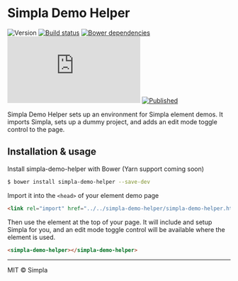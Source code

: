 # Simpla Demo Helper
![Version][bower-badge] [![Build status][travis-badge]][travis-url] [![Bower dependencies][bowerdeps-badge]][bowerdeps-url] ![Size][size-badge] [![Published][webcomponents-badge]][webcomponents-url]

Simpla Demo Helper sets up an environment for Simpla element demos. It imports Simpla, sets up a dummy project, and adds an edit mode toggle control to the page.

## Installation & usage

Install simpla-demo-helper with Bower (Yarn support coming soon)

```sh
$ bower install simpla-demo-helper --save-dev
```

Import it into the `<head>` of your element demo page

```html
<link rel="import" href="../../simpla-demo-helper/simpla-demo-helper.html">
```

Then use the element at the top of your page. It will include and setup Simpla for you, and an edit mode toggle control will be available where the element is used.

```html
<simpla-demo-helper></simpla-demo-helper>
```

***

MIT © Simpla

[bower-badge]: https://img.shields.io/bower/v/simpla-demo-helper.svg
[bowerlicense-badge]: https://img.shields.io/bower/l/simpla-demo-helper.svg
[travis-badge]: https://img.shields.io/travis/SimplaElements/simpla-demo-helper.svg
[travis-url]: https://travis-ci.org/SimplaElements/simpla-demo-helper
[bowerdeps-badge]: https://img.shields.io/gemnasium/SimplaElements/simpla-demo-helper.svg
[bowerdeps-url]: https://gemnasium.com/bower/simpla-demo-helper
[size-badge]: https://badges.herokuapp.com/size/github/SimplaElements/simpla-demo-helper/master/simpla-demo-helper.html?gzip=true
[webcomponents-badge]: https://img.shields.io/badge/webcomponents.org-published-blue.svg
[webcomponents-url]: https://www.webcomponents.org/element/SimplaElements/simpla-demo-helper.svg
